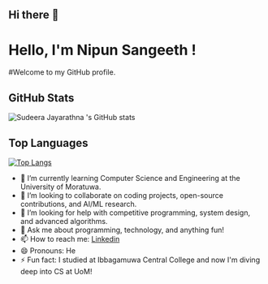 ## Hi there 👋


# Hello, I'm Nipun Sangeeth  !

#Welcome to my GitHub profile.

## GitHub Stats
![Sudeera Jayarathna 's GitHub stats](https://github-readme-stats.vercel.app/api?username=nipunsgeeth&show_icons=true&theme=radical)

## Top Languages
[![Top Langs](https://github-readme-stats.vercel.app/api/top-langs/?username=nipunsgeeth&layout=compact&theme=radical)](https://github.com/yourusername/github-readme-stats)

<!--
**NipunSGeeTH/nipunsgeeth** is a ✨ _special_ ✨ repository because its `README.md` (this file) appears on your GitHub profile.

Here are some ideas to get you started: -->

<!-- - 🔭 I’m currently working on ... -->
- 🌱 I’m currently learning Computer Science and Engineering at the University of Moratuwa.
- 👯 I’m looking to collaborate on coding projects, open-source contributions, and AI/ML research.
- 🤔 I’m looking for help with competitive programming, system design, and advanced algorithms.
- 💬 Ask me about programming, technology, and anything fun!
- 📫 How to reach me: <a href = "https://www.linkedin.com/in/nipunsgeeth?utm_source=share&utm_campaign=share_via&utm_content=profile&utm_medium=android_app">Linkedin </a>
- 😄 Pronouns: He
- ⚡ Fun fact: I studied at Ibbagamuwa Central College and now I'm diving deep into CS at UoM!


